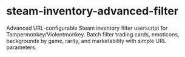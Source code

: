 # steam-inventory-advanced-filter
Advanced URL-configurable Steam inventory filter userscript for Tampermonkey/Violentmonkey. Batch filter trading cards, emoticons, backgrounds by game, rarity, and marketability with simple URL parameters.
